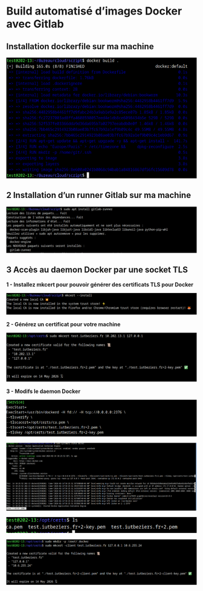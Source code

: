 # Build automatisé d’images Docker avec Gitlab
## Installation dockerfile sur ma machine

![Alt_text](../images/1.png)

## 2 Installation d’un runner Gitlab sur ma machine

![Alt_text](../images/2.png)

## 3 Accès au daemon Docker par une socket TLS

**1 - Installez mkcert pour pouvoir générer des certificats TLS pour Docker**

![Alt_text](../images/3.png)

**2 - Générez un certificat pour votre machine**

![Alt_text](../images/4.png)

**3 - Modifs le daemon Docker**

![Alt_text](../images/5.png)

![Alt_text](../images/6.png)

![Alt_text](../images/7.png)

![Alt_text](../images/8.png)
